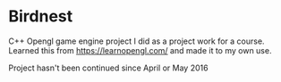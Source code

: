 # Birdnest
C++ Opengl game engine project I did as a project work for a course.
Learned this from https://learnopengl.com/ and made it to my own use.

Project hasn't been continued since April or May 2016

